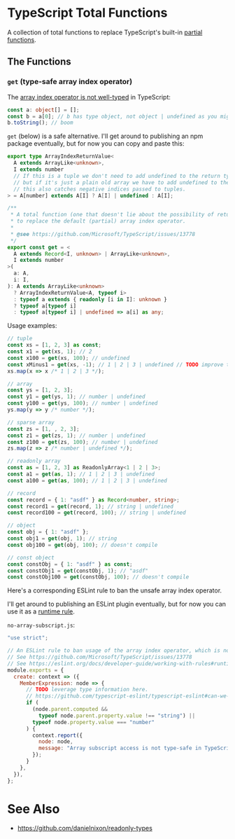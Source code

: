 # TypeScript Total Functions
A collection of total functions to replace TypeScript's built-in [partial functions](https://wiki.haskell.org/Partial_functions).

## The Functions

### `get` (type-safe array index operator)

The [array index operator is not well-typed](https://github.com/Microsoft/TypeScript/issues/13778) in TypeScript:

```typescript
const a: object[] = [];
const b = a[0]; // b has type object, not object | undefined as you might expect
b.toString(); // boom
```

`get` (below) is a safe alternative. I'll get around to publishing an npm package eventually, but for now you can copy and paste this:

```typescript
export type ArrayIndexReturnValue<
  A extends ArrayLike<unknown>,
  I extends number
  // If this is a tuple we don't need to add undefined to the return type,
  // but if it's just a plain old array we have to add undefined to the return type.
  // this also catches negative indices passed to tuples.
> = A[number] extends A[I] ? A[I] | undefined : A[I];

/**
 * A total function (one that doesn't lie about the possibility of returning undefined)
 * to replace the default (partial) array index operator.
 *
 * @see https://github.com/Microsoft/TypeScript/issues/13778
 */
export const get = <
  A extends Record<I, unknown> | ArrayLike<unknown>,
  I extends number
>(
  a: A,
  i: I,
): A extends ArrayLike<unknown>
  ? ArrayIndexReturnValue<A, typeof i>
  : typeof a extends { readonly [i in I]: unknown }
  ? typeof a[typeof i]
  : typeof a[typeof i] | undefined => a[i] as any;
```

Usage examples:

```typescript
// tuple
const xs = [1, 2, 3] as const;
const x1 = get(xs, 1); // 2
const x100 = get(xs, 100); // undefined
const xMinus1 = get(xs, -1); // 1 | 2 | 3 | undefined // TODO improve this
xs.map(x => x /* 1 | 2 | 3 */);

// array
const ys = [1, 2, 3];
const y1 = get(ys, 1); // number | undefined
const y100 = get(ys, 100); // number | undefined
ys.map(y => y /* number */);

// sparse array
const zs = [1, , 2, 3];
const z1 = get(zs, 1); // number | undefined
const z100 = get(zs, 100); // number | undefined
zs.map(z => z /* number | undefined */);

// readonly array
const as = [1, 2, 3] as ReadonlyArray<1 | 2 | 3>;
const a1 = get(as, 1); // 1 | 2 | 3 | undefined
const a100 = get(as, 100); // 1 | 2 | 3 | undefined

// record
const record = { 1: "asdf" } as Record<number, string>;
const record1 = get(record, 1); // string | undefined
const record100 = get(record, 100); // string | undefined

// object
const obj = { 1: "asdf" };
const obj1 = get(obj, 1); // string
const obj100 = get(obj, 100); // doesn't compile

// const object
const constObj = { 1: "asdf" } as const;
const constObj1 = get(constObj, 1); // "asdf"
const constObj100 = get(constObj, 100); // doesn't compile
```

Here's a corresponding ESLint rule to ban the unsafe array index operator.

I'll get around to publishing an ESLint plugin eventually, but for now you can use it as a [runtime rule](https://eslint.org/docs/developer-guide/working-with-rules#runtime-rules).

`no-array-subscript.js`:

```javascript
"use strict";

// An ESLint rule to ban usage of the array index operator, which is not well-typed in TypeScript.
// See https://github.com/Microsoft/TypeScript/issues/13778
// See https://eslint.org/docs/developer-guide/working-with-rules#runtime-rules
module.exports = {
  create: context => ({
    MemberExpression: node => {
      // TODO leverage type information here.
      // https://github.com/typescript-eslint/typescript-eslint#can-we-write-rules-which-leverage-type-information
      if (
        (node.parent.computed &&
          typeof node.parent.property.value !== "string") ||
        typeof node.property.value === "number"
      ) {
        context.report({
          node: node,
          message: "Array subscript access is not type-safe in TypeScript.",
        });
      }
    },
  }),
};
```

# See Also
* https://github.com/danielnixon/readonly-types
